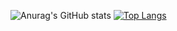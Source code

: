 ![Anurag's GitHub stats](https://github-readme-stats.vercel.app/api?username=xyjigsaw&show_icons=true&theme=tokyonight)
[![Top Langs](https://github-readme-stats.vercel.app/api/top-langs/?username=xyjigsaw&layout=compact)](https://github.com/anuraghazra/github-readme-stats)

<!--
**xyjigsaw/xyjigsaw** is a ✨ _special_ ✨ repository because its `README.md` (this file) appears on your GitHub profile.

Here are some ideas to get you started:

- 🔭 I’m currently working on ...
- 🌱 I’m currently learning ...
- 👯 I’m looking to collaborate on ...
- 🤔 I’m looking for help with ...
- 💬 Ask me about ...
- 📫 How to reach me: ...
- 😄 Pronouns: ...
- ⚡ Fun fact: ...
-->
